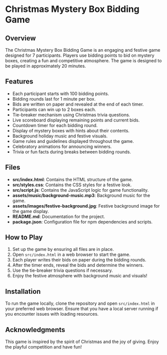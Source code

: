 # Christmas Mystery Box Bidding Game

## Overview
The Christmas Mystery Box Bidding Game is an engaging and festive game designed for 7 participants. Players use bidding points to bid on mystery boxes, creating a fun and competitive atmosphere. The game is designed to be played in approximately 20 minutes.

## Features
- Each participant starts with 100 bidding points.
- Bidding rounds last for 1 minute per box.
- Bids are written on paper and revealed at the end of each timer.
- Participants can win up to 2 boxes each.
- Tie-breaker mechanism using Christmas trivia questions.
- Live scoreboard displaying remaining points and current bids.
- Countdown timer for each bidding round.
- Display of mystery boxes with hints about their contents.
- Background holiday music and festive visuals.
- Game rules and guidelines displayed throughout the game.
- Celebratory animations for announcing winners.
- Trivia or fun facts during breaks between bidding rounds.

## Files
- **src/index.html**: Contains the HTML structure of the game.
- **src/styles.css**: Contains the CSS styles for a festive look.
- **src/script.js**: Contains the JavaScript logic for game functionality.
- **assets/music/background-music.mp3**: Background music for the game.
- **assets/images/festive-background.jpg**: Festive background image for the game display.
- **README.md**: Documentation for the project.
- **package.json**: Configuration file for npm dependencies and scripts.

## How to Play
1. Set up the game by ensuring all files are in place.
2. Open `src/index.html` in a web browser to start the game.
3. Each player writes their bids on paper during the bidding rounds.
4. After the timer ends, reveal the bids and determine the winners.
5. Use the tie-breaker trivia questions if necessary.
6. Enjoy the festive atmosphere with background music and visuals!

## Installation
To run the game locally, clone the repository and open `src/index.html` in your preferred web browser. Ensure that you have a local server running if you encounter issues with loading resources.

## Acknowledgments
This game is inspired by the spirit of Christmas and the joy of giving. Enjoy the playful competition and have fun!